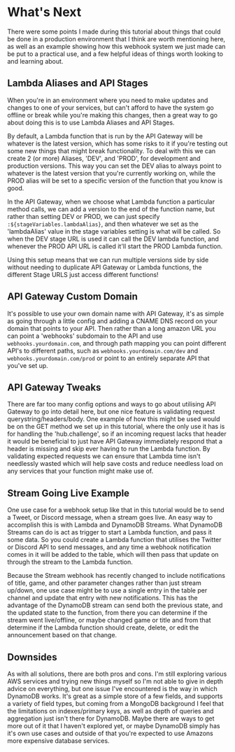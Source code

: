 # What's Next
There were some points I made during this tutorial about things that could be done in a production environment that I think are worth mentioning here, as well as an example showing how this webhook system we just made can be put to a practical use, and a few helpful ideas of things worth looking to and learning about.


## Lambda Aliases and API Stages
When you're in an environment where you need to make updates and changes to one of your services, but can't afford to have the system go offline or break while you're making this changes, then a great way to go about doing this is to use Lambda Aliases and API Stages.

By default, a Lambda function that is run by the API Gateway will be whatever is the latest version, which has some risks to it if you're testing out some new things that might break functionality. To deal with this we can create 2 (or more) Aliases, 'DEV', and 'PROD', for development and production versions. This way you can set the DEV alias to always point to whatever is the latest version that you're currently working on, while the PROD alias will be set to a specific version of the function that you know is good.

In the API Gateway, when we choose what Lambda function a particular method calls, we can add a version to the end of the function name, but rather than setting DEV or PROD, we can just specify `:${stageVariables.lambdaAlias}`, and then whatever we set as the 'lambdaAlias' value in the stage variables setting is what will be called. So when the DEV stage URL is used it can call the DEV lambda function, and whenever the PROD API URL is called it'll start the PROD Lambda function.

Using this setup means that we can run multiple versions side by side without needing to duplicate API Gateway or Lambda functions, the different Stage URLS just access different functions!


## API Gateway Custom Domain
It's possible to use your own domain name with API Gateway, it's as simple as going through a little config and adding a CNAME DNS record on your domain that points to your API. Then rather than a long amazon URL you can point a 'webhooks' subdomain to the API and use `webhooks.yourdomain.com`, and through path mapping you can point different API's to different paths, such as `webhooks.yourdomain.com/dev` and `webhooks.yourdomain.com/prod` or point to an entirely separate API that you've set up.


## API Gateway Tweaks
There are far too many config options and ways to go about utilising API Gateway to go into detail here, but one nice feature is validating request querystring/headers/body. One example of how this might be used would be on the GET method we set up in this tutorial, where the only use it has is for handling the 'hub.challenge', so if an incoming request lacks that header it would be beneficial to just have API Gateway immediately respond that a header is missing and skip ever having to run the Lambda function. By validating expected requests we can ensure that Lambda time isn't needlessly wasted which will help save costs and reduce needless load on any services that your function might make use of.


## Stream Going Live Example
One use case for a webhook setup like that in this tutorial would be to send a Tweet, or Discord message, when a stream goes live. An easy way to accomplish this is with Lambda and DynamoDB Streams. What DynamoDB Streams can do is act as trigger to start a Lambda function, and pass it some data. So you could create a Lambda function that utilises the Twitter or Discord API to send messages, and any time a webhook notification comes in it will be added to the table, which will then pass that update on through the stream to the Lambda function.

Because the Stream webhook has recently changed to include notifications of title, game, and other parameter changes rather than just stream up/down, one use case might be to use a single entry in the table per channel and update that entry with new notifications. This has the advantage of the DynamoDB stream can send both the previous state, and the updated state to the function, from there you can determine if the stream went live/offline, or maybe changed game or title and from that determine if the Lambda function should create, delete, or edit the announcement based on that change.


## Downsides
As with all solutions, there are both pros and cons. I'm still exploring various AWS services and trying new things myself so I'm not able to give in depth advice on everything, but one issue I've encountered is the way in which DynamoDB works. It's great as a simple store of a few fields, and supports a variety of field types, but coming from a MongoDB background I feel that the limitations on indexes/primary keys, as well as depth of queries and aggregation just isn't there for DynamoDB. Maybe there are ways to get more out of it that I haven't explored yet, or maybe DynamoDB simply has it's own use cases and outside of that you're expected to use Amazons more expensive database services.
